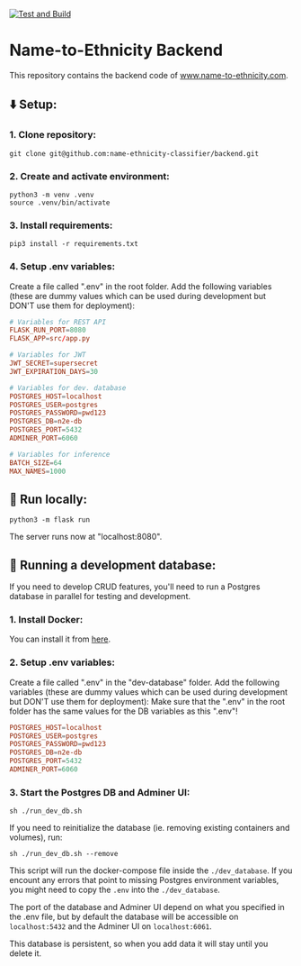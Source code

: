 [![Test and Build](https://github.com/name-ethnicity-classifier/backend/actions/workflows/ci.yml/badge.svg?branch=main)](https://github.com/name-ethnicity-classifier/backend/actions/workflows/ci.yml)

# Name-to-Ethnicity Backend
This repository contains the backend code of www.name-to-ethnicity.com.

## ⬇️ Setup:
### 1. Clone repository:
```
git clone git@github.com:name-ethnicity-classifier/backend.git
```
### 2. Create and activate environment:
```
python3 -m venv .venv
source .venv/bin/activate
```
### 3. Install requirements:
```
pip3 install -r requirements.txt
```
### 4. Setup .env variables:
Create a file called ".env" in the root folder.
Add the following variables (these are dummy values which can be used during development but DON'T use them for deployment):

```conf
# Variables for REST API
FLASK_RUN_PORT=8080
FLASK_APP=src/app.py

# Variables for JWT
JWT_SECRET=supersecret
JWT_EXPIRATION_DAYS=30

# Variables for dev. database
POSTGRES_HOST=localhost
POSTGRES_USER=postgres
POSTGRES_PASSWORD=pwd123
POSTGRES_DB=n2e-db
POSTGRES_PORT=5432
ADMINER_PORT=6060

# Variables for inference
BATCH_SIZE=64
MAX_NAMES=1000
```

## 🏃 Run locally:
```
python3 -m flask run
```
The server runs now at "localhost:8080".

## 🐳 Running a development database:
If you need to develop CRUD features, you'll need to run a Postgres database in parallel for testing and development.

### 1. Install Docker:
You can install it from [here](https://docs.docker.com/get-docker/).

### 2. Setup .env variables:
Create a file called ".env" in the "dev-database" folder.
Add the following variables (these are dummy values which can be used during development but DON'T use them for deployment):
Make sure that the ".env" in the root folder has the same values for the DB variables as this ".env"!

```conf
POSTGRES_HOST=localhost
POSTGRES_USER=postgres
POSTGRES_PASSWORD=pwd123
POSTGRES_DB=n2e-db
POSTGRES_PORT=5432
ADMINER_PORT=6060
```

### 3. Start the Postgres DB and Adminer UI:
```
sh ./run_dev_db.sh
```

If you need to reinitialize the database (ie. removing existing containers and volumes), run:
```
sh ./run_dev_db.sh --remove
```

This script will run the docker-compose file inside the ``./dev_database``. If you encount any errors that point to missing Postgres environment variables, you might need to copy the ``.env`` into the ``./dev_database``.


The port of the database and Adminer UI depend on what you specified in the .env file, but by default the database will be accessible on ``localhost:5432`` and the Adminer UI on ``localhost:6061``.

This database is persistent, so when you add data it will stay until you delete it.
